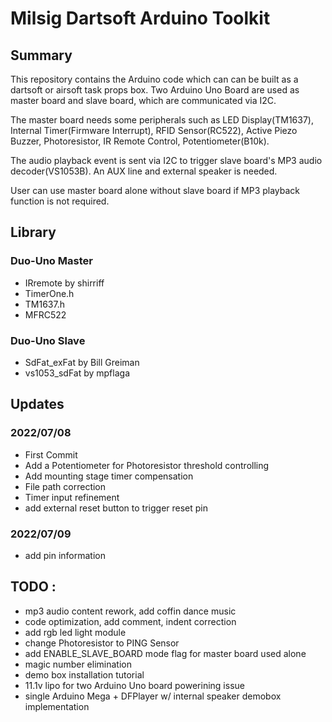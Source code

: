 # Milsig Dartsoft Arduino Toolkit

## Summary
This repository contains the Arduino code which can can be built as a dartsoft or airsoft task props box. Two Arduino Uno Board are used as master board and slave board,  which are communicated via I2C. 

The master board needs some peripherals such as LED Display(TM1637), Internal Timer(Firmware Interrupt), RFID Sensor(RC522), Active Piezo Buzzer, Photoresistor, IR Remote Control, Potentiometer(B10k).

The audio playback event is sent via I2C to trigger slave board's MP3 audio decoder(VS1053B). An AUX line and external speaker is needed. 

User can use master board alone without slave board if MP3 playback function is not required.

## Library
### Duo-Uno Master
* IRremote by shirriff
* TimerOne.h
* TM1637.h
* MFRC522

### Duo-Uno Slave
* SdFat_exFat by Bill Greiman
* vs1053_sdFat by mpflaga




## Updates 

### 2022/07/08
* First Commit
* Add a Potentiometer for Photoresistor threshold controlling
* Add mounting stage timer compensation
* File path correction
* Timer input refinement
* add external reset button to trigger reset pin
### 2022/07/09
* add pin information

## TODO : 
* mp3 audio content rework, add coffin dance music
* code optimization, add comment, indent correction
* add rgb led light module
* change Photoresistor to PING Sensor
* add ENABLE_SLAVE_BOARD mode flag for master board used alone
* magic number elimination
* demo box installation tutorial
* 11.1v lipo for two Arduino Uno board powerining issue
* single Arduino Mega + DFPlayer w/ internal speaker demobox implementation
